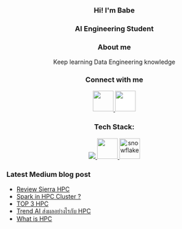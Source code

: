 <h3 align="Center">Hi! I'm Babe</h3>
<h3 align="Center">AI Engineering Student</h3>
<h3 align="Center">About me</h3>
<p align="Center">Keep learning Data Engineering knowledge</p>

<h3 align="Center">Connect with me</h3>
<p align="Center">
<a href="https://www.linkedin.com/in/babebp/" target="blank">
<img src="https://cdn1.iconfinder.com/data/icons/logotypes/32/circle-linkedin-512.png" style="height: 3rem"/>
</a>
<a href="https://medium.com/@tpacharawut.work" target="blank">
<img src="https://cdn-icons-png.flaticon.com/512/5968/5968906.png" style="height: 3rem; background-color:white"/>
</a>
</p>

<h3 align="Center">Tech Stack:</h3>  
<p align="center">
  <a href="https://skillicons.dev">
    <img src="https://skillicons.dev/icons?i=python,scala,bash,gcp,aws,selenium,docker" />
    <img src="https://user-images.githubusercontent.com/25181517/184357834-eba1eee1-6074-4b9c-8ed3-5373868096cc.png" style="height: 3rem"/>
    <img src="https://cdn.icon-icons.com/icons2/2699/PNG/512/snowflake_logo_icon_167979.png" alt="snowflake"  style="height: 3rem"/>
  </a>
</p>

<h3>Latest Medium blog post</h3>

<!-- BLOG-POST-LIST:START -->
- [Review Sierra HPC](https://medium.com/@babebpx/review-sierra-hpc-e2f48792fad1?source=rss-8fef63e505a------2)
- [Spark in HPC Cluster ?](https://medium.com/@babebpx/spark-in-hpc-cluster-d4545ed034b5?source=rss-8fef63e505a------2)
- [TOP 3 HPC](https://medium.com/@babebpx/top-3-hpc-88b1ced4f6e1?source=rss-8fef63e505a------2)
- [Trend AI ส่งผลอย่างไรกับ HPC](https://medium.com/@babebpx/trend-ai-%E0%B8%AA%E0%B9%88%E0%B8%87%E0%B8%9C%E0%B8%A5%E0%B8%AD%E0%B8%A2%E0%B9%88%E0%B8%B2%E0%B8%87%E0%B9%84%E0%B8%A3%E0%B8%81%E0%B8%B1%E0%B8%9A-hpc-1387349d9348?source=rss-8fef63e505a------2)
- [What is HPC](https://medium.com/@babebpx/what-is-hpc-0e3f5da4b438?source=rss-8fef63e505a------2)
<!-- BLOG-POST-LIST:END -->



